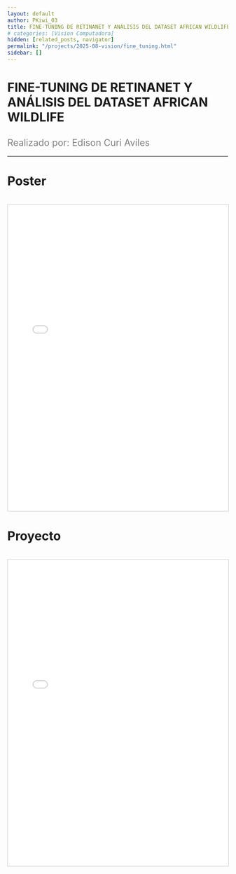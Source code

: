 ```yaml
---
layout: default
author: PKiwi_03
title: FINE-TUNING DE RETINANET Y ANÁLISIS DEL DATASET AFRICAN WILDLIFE
# categories: [Vision Computadora]
hidden: [related_posts, navigator]
permalink: "/projects/2025-08-vision/fine_tuning.html"
sidebar: []
---
```


# FINE-TUNING DE RETINANET Y ANÁLISIS DEL DATASET AFRICAN WILDLIFE

<h2 style="color: gray; font-weight: normal;">
Realizado por: Edison Curi Aviles 
</h2>

---

# Poster
<br>

<iframe 
    src="/assets/html/2025-08-vision/ok/edison_curi_poster.pdf" 
    width="100%" 
    height="700" 
    style="border: 1px solid #ccc;"
></iframe>

# Proyecto
<br>

<iframe 
    src="/assets/html/2025-08-vision/ok/edison_curi.html" 
    width="100%" 
    height="700" 
    style="border: 1px solid #ccc;"
></iframe>
